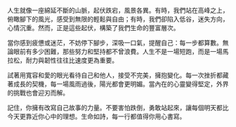 人生就像一座綿延不斷的山脈，起伏跌宕，風景各異。有時，我們站在高峰之上，俯瞰腳下的風光，感受到無限的輕鬆與自由；有時，我們卻陷入低谷，迷失方向，心情沉重。然而，正是這些起伏，構築了我們生命的豐富層次。

當你感到疲憊或迷茫，不妨停下腳步，深吸一口氣，提醒自己：每一步都算數。無論眼前有多少困難，那些努力和堅持都不曾浪費。人生不是一場短跑，而是一場馬拉松，耐力與韌性往往比速度更為重要。

試著用寬容和愛的眼光看待自己和他人，接受不完美，擁抱變化。每一次挫折都藏著成長的契機，每一場風雨過後，陽光都會更明媚。當內在的心靈變得堅定，外界的挑戰也會迎刃而解。

記住，你擁有改寫自己故事的力量。不要害怕跌倒，勇敢站起來，讓每個明天都比今天更靠近你心中的理想。生命如詩，每一行都值得你用心書寫。